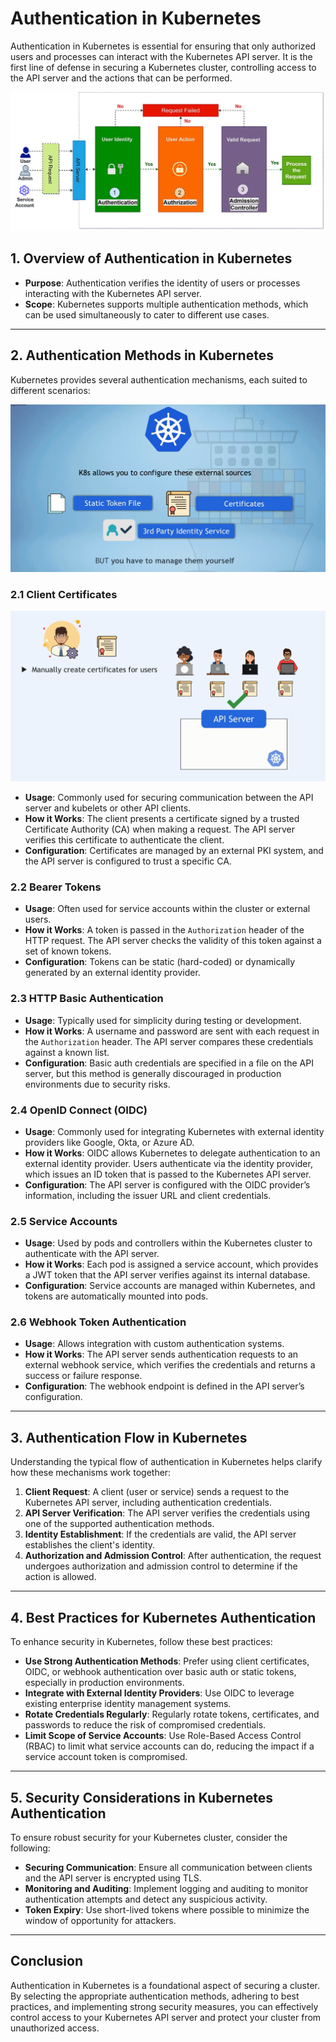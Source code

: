 # Authentication in Kubernetes

Authentication in Kubernetes is essential for ensuring that only authorized users and processes can interact with the Kubernetes API server. It is the first line of defense in securing a Kubernetes cluster, controlling access to the API server and the actions that can be performed.

![alt text](images/rbac.png)

## 1. **Overview of Authentication in Kubernetes**

- **Purpose**: Authentication verifies the identity of users or processes interacting with the Kubernetes API server.
- **Scope**: Kubernetes supports multiple authentication methods, which can be used simultaneously to cater to different use cases.

---

## 2. **Authentication Methods in Kubernetes**

Kubernetes provides several authentication mechanisms, each suited to different scenarios:

![alt text](images/auth-methods.png)

### 2.1 **Client Certificates**
 
![alt text](images/client-cert-1.png)

- **Usage**: Commonly used for securing communication between the API server and kubelets or other API clients.
- **How it Works**: The client presents a certificate signed by a trusted Certificate Authority (CA) when making a request. The API server verifies this certificate to authenticate the client.
- **Configuration**: Certificates are managed by an external PKI system, and the API server is configured to trust a specific CA.

### 2.2 **Bearer Tokens**

- **Usage**: Often used for service accounts within the cluster or external users.
- **How it Works**: A token is passed in the `Authorization` header of the HTTP request. The API server checks the validity of this token against a set of known tokens.
- **Configuration**: Tokens can be static (hard-coded) or dynamically generated by an external identity provider.

### 2.3 **HTTP Basic Authentication**

- **Usage**: Typically used for simplicity during testing or development.
- **How it Works**: A username and password are sent with each request in the `Authorization` header. The API server compares these credentials against a known list.
- **Configuration**: Basic auth credentials are specified in a file on the API server, but this method is generally discouraged in production environments due to security risks.

### 2.4 **OpenID Connect (OIDC)**

- **Usage**: Commonly used for integrating Kubernetes with external identity providers like Google, Okta, or Azure AD.
- **How it Works**: OIDC allows Kubernetes to delegate authentication to an external identity provider. Users authenticate via the identity provider, which issues an ID token that is passed to the Kubernetes API server.
- **Configuration**: The API server is configured with the OIDC provider’s information, including the issuer URL and client credentials.

### 2.5 **Service Accounts**

- **Usage**: Used by pods and controllers within the Kubernetes cluster to authenticate with the API server.
- **How it Works**: Each pod is assigned a service account, which provides a JWT token that the API server verifies against its internal database.
- **Configuration**: Service accounts are managed within Kubernetes, and tokens are automatically mounted into pods.

### 2.6 **Webhook Token Authentication**

- **Usage**: Allows integration with custom authentication systems.
- **How it Works**: The API server sends authentication requests to an external webhook service, which verifies the credentials and returns a success or failure response.
- **Configuration**: The webhook endpoint is defined in the API server’s configuration.

---

## 3. **Authentication Flow in Kubernetes**

Understanding the typical flow of authentication in Kubernetes helps clarify how these mechanisms work together:

1. **Client Request**: A client (user or service) sends a request to the Kubernetes API server, including authentication credentials.
2. **API Server Verification**: The API server verifies the credentials using one of the supported authentication methods.
3. **Identity Establishment**: If the credentials are valid, the API server establishes the client's identity.
4. **Authorization and Admission Control**: After authentication, the request undergoes authorization and admission control to determine if the action is allowed.

---

## 4. **Best Practices for Kubernetes Authentication**

To enhance security in Kubernetes, follow these best practices:

- **Use Strong Authentication Methods**: Prefer using client certificates, OIDC, or webhook authentication over basic auth or static tokens, especially in production environments.
- **Integrate with External Identity Providers**: Use OIDC to leverage existing enterprise identity management systems.
- **Rotate Credentials Regularly**: Regularly rotate tokens, certificates, and passwords to reduce the risk of compromised credentials.
- **Limit Scope of Service Accounts**: Use Role-Based Access Control (RBAC) to limit what service accounts can do, reducing the impact if a service account token is compromised.

---

## 5. **Security Considerations in Kubernetes Authentication**

To ensure robust security for your Kubernetes cluster, consider the following:

- **Securing Communication**: Ensure all communication between clients and the API server is encrypted using TLS.
- **Monitoring and Auditing**: Implement logging and auditing to monitor authentication attempts and detect any suspicious activity.
- **Token Expiry**: Use short-lived tokens where possible to minimize the window of opportunity for attackers.

---

## Conclusion

Authentication in Kubernetes is a foundational aspect of securing a cluster. By selecting the appropriate authentication methods, adhering to best practices, and implementing strong security measures, you can effectively control access to your Kubernetes API server and protect your cluster from unauthorized access.
